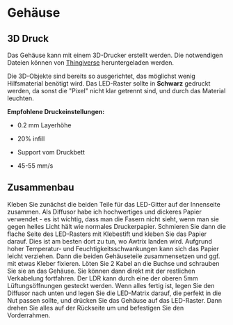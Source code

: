 # **Gehäuse**

## **3D Druck**

Das Gehäuse kann mit einem 3D-Drucker erstellt werden. Die notwendigen Dateien können von [Thingiverse](https://www.thingiverse.com/thing:2791276) heruntergeladen werden.

Die 3D-Objekte sind bereits so ausgerichtet, das möglichst wenig Hilfsmaterial benötigt wird. Das LED-Raster sollte in **Schwarz** gedruckt werden, da sonst die "Pixel" nicht klar getrennt sind, und durch das Material leuchten.

**Empfohlene Druckeinstellungen:**

- 0.2 mm Layerhöhe

- 20% infill

- Support vom Druckbett

- 45-55 mm/s

## **Zusammenbau**

Kleben Sie zunächst die beiden Teile für das LED-Gitter auf der Innenseite zusammen.
Als Diffusor habe ich hochwertiges und dickeres Papier verwendet - es ist wichtig, dass man die Fasern nicht sieht, wenn man sie gegen helles Licht hält wie normales Druckerpapier.
Schmieren Sie dann die flache Seite des LED-Rasters mit Klebestift und kleben Sie das Papier darauf.
Dies ist am besten dort zu tun, wo Awtrix landen wird. Aufgrund hoher Temperatur- und Feuchtigkeitsschwankungen kann sich das Papier leicht verziehen.
Dann die beiden Gehäuseteile zusammensetzen und ggf. mit etwas Kleber fixieren. Löten Sie 2 Kabel an die Buchse und schrauben Sie sie an das Gehäuse. Sie können dann direkt mit der restlichen Verkabelung fortfahren. Der LDR kann durch eine der oberen 5mm Lüftungsöffnungen gesteckt werden. Wenn alles fertig ist, legen Sie den Diffusor nach unten und legen Sie die LED-Matrix darauf, die perfekt in die Nut passen sollte, und drücken Sie das Gehäuse auf das LED-Raster. Dann drehen Sie alles auf der Rückseite um und befestigen Sie den Vorderrahmen.

